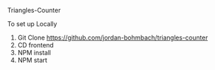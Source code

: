 Triangles-Counter

To set up Locally
1. Git Clone https://github.com/jordan-bohmbach/triangles-counter
2. CD frontend
3. NPM install
4. NPM start
